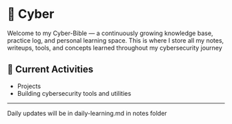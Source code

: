 # 🧠 Cyber
Welcome to my Cyber-Bible — a continuously growing knowledge base, practice log, and personal learning space. This is where I store all my notes, writeups, tools, and concepts learned throughout my cybersecurity journey

## 🚀 Current Activities

- Projects 
- Building cybersecurity tools and utilities

---

Daily updates will be in daily-learning.md in notes folder
